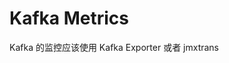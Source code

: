 # Kafka Metrics

<!--
ID: 53c53093-1cac-4ef2-bad6-6ced8d64b03e
Status: draft
Date: 2020-07-29T19:45:57
Modified: 2020-07-29T19:45:57
wp_id: 1093
-->

Kafka 的监控应该使用 Kafka Exporter 或者 jmxtrans